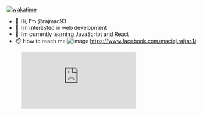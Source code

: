 [![wakatime](https://wakatime.com/badge/user/a5e61b70-7994-4c85-80bd-7e4a70684a9d.svg)](https://wakatime.com/@a5e61b70-7994-4c85-80bd-7e4a70684a9d)

- 👋 Hi, I’m @rajmac93
- 👀 I’m interested in web development
- 🌱 I’m currently learning JavaScript and React
- 📫 How to reach me 
    ![[image](https://camo.githubusercontent.com/2d1ffa69dd491ebeca01b2098cf8233dd09950ff5895abccd5b455ca442abc59/68747470733a2f2f696d672e736869656c64732e696f2f62616467652f46616365626f6f6b2d3138373746323f7374796c653d666f722d7468652d6261646765266c6f676f3d66616365626f6f6b266c6f676f436f6c6f723d7768697465)]({https://img.shields.io/badge/Facebook-1877F2?style=for-the-badge&logo=facebook&logoColor=white})
    https://www.facebook.com/maciej.rajtar.1/
<figure><embed src="https://wakatime.com/share/@Rajtar/e75527df-be3a-4879-b51f-212f2b7c1ddb.svg"></embed></figure>

